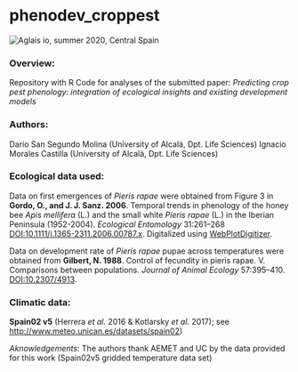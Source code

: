 # phenodev_croppest

![*Aglais io*, summer 2020, Central Spain]()

### Overview:
Repository with R Code for analyses of the submitted paper: *Predicting crop pest phenology: integration of ecological insights and existing development models* 

### Authors:
Darío San Segundo Molina (University of Alcalá, Dpt. Life Sciences)
Ignacio Morales Castilla (University of Alcalá, Dpt. Life Sciences)

### Ecological data used:
Data on first emergences of *Pieris rapae* were obtained from Figure 3 in **Gordo, O., and J. J. Sanz. 2006**. Temporal trends in phenology of the honey bee *Apis mellifera* (L.) and the small white *Pieris rapae* (L.) in the Iberian Peninsula (1952-2004). *Ecological Entomology* 31:261–268 [DOI:10.1111/j.1365-2311.2006.00787.x](https://onlinelibrary.wiley.com/doi/abs/10.1111/j.1365-2311.2006.00787.x). Digitalized using [WebPlotDigitizer](https://github.com/ankitrohatgi/WebPlotDigitizer).

Data on development rate of *Pieris rapae* pupae across temperatures were obtained from **Gilbert, N. 1988**. Control of fecundity in pieris rapae. V. Comparisons between populations. *Journal of Animal Ecology* 57:395–410. [DOI:10.2307/4913](https://www.jstor.org/stable/4913).

### Climatic data: 

**Spain02 v5**  (Herrera *et al.* 2016 & Kotlarsky *et al.* 2017); see http://www.meteo.unican.es/datasets/spain02)

*Aknowledgements*: The authors thank AEMET and UC by the data provided for this work (Spain02v5 gridded temperature data set)

